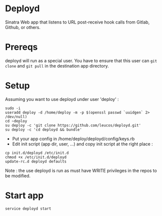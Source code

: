 # Deployd

Sinatra Web app that listens to URL post-receive hook calls from Gitlab,
Github, or others.

# Prereqs

deployd will run as a special user.
You have to ensure that this user can `git clone` and `git pull` in the
destination app directory.

# Setup

Assuming you want to use deployd under user 'deploy' :

```
sudo -i
useradd deploy -d /home/deploy -m -p $(openssl passwd `uuidgen` 2> /dev/null)
cd ~deploy
su deploy -c 'git clone https://github.com/leucos/deployd.git'
su deploy -c 'cd deployd && bundle'
```

- Put your app config in /home/deploy/deployd/config/keys.rb
- Edit init script (app dir, user, ...) and copy init script at the right place :


```
cp init.d/deployd /etc/init.d
chmod +x /etc/init.d/deployd
update-rc.d deployd defaults
```

Note : the use deployd is run as must have WRITE privileges in the repos
to be modified.

# Start app

```
service deployd start
```

